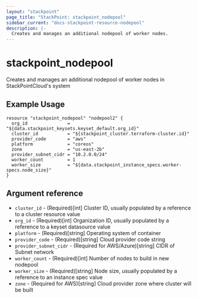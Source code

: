 ```yaml
---
layout: "stackpoint"
page_title: "StackPoint: stackpoint_nodepool"
sidebar_current: "docs-stackpoint-resource-nodepool"
description: |-
  Creates and manages an additional nodepool of worker nodes.
---
```


# stackpoint\_nodepool

Creates and manages an additional nodepool of worker nodes in StackPointCloud's system

## Example Usage

```hcl
resource "stackpoint_nodepool" "nodepool2" {
  org_id               = "${data.stackpoint_keysets.keyset_default.org_id}"
  cluster_id           = "${stackpoint_cluster.terraform-cluster.id}"
  provider_code        = "aws"
  platform             = "coreos"
  zone                 = "us-east-2b"
  provider_subnet_cidr = "10.2.0.0/24"
  worker_count         = 1
  worker_size          = "${data.stackpoint_instance_specs.worker-specs.node_size}"
}
```

## Argument reference

* `cluster_id` - (Required)[int] Cluster ID, usually populated by a reference to a cluster resource value
* `org_id` - (Required)[int] Organization ID, usually populated by a reference to a keyset datasource value
* `platform` - (Required)[string] Operating system of container
* `provider_code` - (Required)[string] Cloud provider code string
* `provider_subnet_cidr` - (Required for AWS/Azure)[string] CIDR of Subnet network
* `worker_count` - (Required)[int] Number of nodes to build in new nodepool
* `worker_size` - (Required)[string] Node size, usually populated by a reference to an instance spec value
* `zone` - (Required for AWS)[string] Cloud provider zone where cluster will be built

